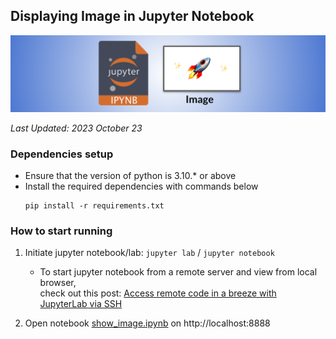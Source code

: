 ## Displaying Image in Jupyter Notebook

<img src="metadata/image_banner.png">

_Last Updated: 2023 October 23_

### Dependencies setup
- Ensure that the version of python is 3.10.* or above
- Install the required dependencies with commands below
    ```
    pip install -r requirements.txt
    ```

### How to start running

1. Initiate jupyter notebook/lab: `jupyter lab` / `jupyter notebook`
    - To start jupyter notebook from a remote server and view from local browser,  
    check out this post: [Access remote code in a breeze with JupyterLab via SSH](https://medium.com/towards-data-science/access-remote-code-in-a-breeze-with-jupyterlab-via-ssh-8c6a9ffaaa8c)

2. Open notebook [show_image.ipynb](show_image.ipynb) on http://localhost:8888


